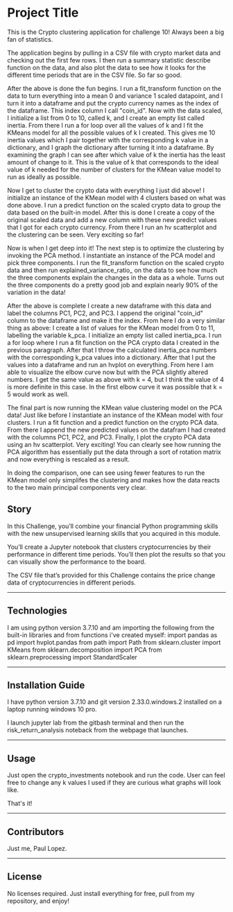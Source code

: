 # Project Title

This is the Crypto clustering application for challenge 10! Always been a big fan of statistics.

The application begins by pulling in a CSV file with crypto market data and checking out the first few rows.
I then run a summary statistic describe function on the data, and also plot the data to see how it looks for the different time periods that are in the CSV file.  So far so good.

After the above is done the fun begins. I run a fit_transform function on the data to turn everything into a mean 0 and variance 1 scaled datapoint, and I turn it into a dataframe and put the crypto currency names as the index of the dataframe. This index column I call "coin_id".  Now with the data scaled, I initialize a list from 0 to 10, called k, and I create an empty list called inertia.
From there I run a for loop over all the values of k and I fit the KMeans model for all the possible values of k I created.
This gives me 10 inertia values which I pair together with the corresponding k value in a dictionary, and I graph the dictionary after turning it into a dataframe. By examining the graph I can see after which value of k the inertia has the least amount of change to it. This is the value of k that corresponds to the ideal value of k needed for the number of clusters for the KMean value model to run as ideally as possible.

Now I get to cluster the crypto data with everything I just did above!  I initialize an instance of the KMean model with 4 clusters based on what was done above.  I run a predict function on the scaled crypto data to group the data based on the built-in model.
After this is done I create a copy of the original scaled data and add a new column with these new predict values that I got for each crypto currency.  From there I run an hv scatterplot and the clustering can be seen. Very exciting so far!

Now is when I get deep into it! The next step is to optimize the clustering by invoking the PCA method.  I instantiate an instance of the PCA model and pick three components.  I run the fit_transform function on the scaled crypto data and then run explained_variance_ratio_ on the data to see how much the three components explain the changes in the data as a whole. Turns out the three components do a pretty good job and explain nearly 90% of the variation in the data!

After the above is complete I create a new dataframe with this data and label the columns PC1, PC2, and PC3. I append the original
"coin_id" column to the dataframe and make it the index.  From here I do a very similar thing as above: I create a list of values for the KMean model from 0 to 11, labelling the variable k_pca.  I initialize an empty list called inertia_pca. I run a for loop where I run a fit function on the PCA crypto data I created in the previous paragraph.  After that I throw the calculated inertia_pca numbers with the corresponding k_pca values into a dictionary. After that I put the values into a dataframe and run an hvplot on everything.  From here I am able to visualize the elbow curve now but with the PCA slightly altered numbers. I get the same value as above with k = 4, but I think the value of 4 is more definite in this case. In the first elbow curve it was possible that k = 5 would work as well.

The final part is now running the KMean value clustering model on the PCA data!  Just like before I instantiate an instance of the KMean model with four clusters. I run a fit function and a predict function on the crypto PCA data.  From there I append the new predicted values on the datafram I had created with the columns PC1, PC2, and PC3.  Finally, I plot the crypto PCA data using an hv scatterplot. Very exciting! You can clearly see how running the PCA algorithm has essentially put the data through a sort of rotation
matrix and now everything is rescaled as a result.

In doing the comparison, one can see using fewer features to run the KMean model only simplifes the clustering and makes how the data reacts to the two main principal components very clear.

## Story

In this Challenge, you’ll combine your financial Python programming skills with the new unsupervised learning skills that you acquired in this module.

You’ll create a Jupyter notebook that clusters cryptocurrencies by their performance in different time periods. You’ll then plot the results so that you can visually show the performance to the board.

The CSV file that’s provided for this Challenge contains the price change data of cryptocurrencies in different periods.

---

## Technologies

I am using python version 3.7.10 and am importing the following from the built-in libraries and from functions i've created myself:
import pandas as pd
import hvplot.pandas
from path import Path
from sklearn.cluster import KMeans
from sklearn.decomposition import PCA
from sklearn.preprocessing import StandardScaler

---

## Installation Guide

I have python version 3.7.10 and git version 2.33.0.windows.2 installed on a laptop running windows 10 pro.

I launch jupyter lab from the gitbash terminal and then run the risk_return_analysis noteback from the 
webpage that launches.


---

## Usage

Just open the crypto_investments notebook and run the code. User can feel free to change any k values I used if they are curious what 
graphs will look like.

That's it!


---

## Contributors
Just me, Paul Lopez.


---

## License
No licenses required. Just install everything for free, pull from my repository, and enjoy!
